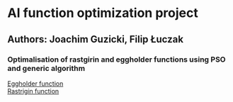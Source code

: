 # AI function optimization project 
## Authors: Joachim Guzicki, Filip Łuczak

### Optimalisation of rastgirin and eggholder functions using PSO and generic algorithm
[Eggholder function](https://www.sfu.ca/~ssurjano/egg.html) \
[Rastrigin function](https://www.sfu.ca/~ssurjano/rastr.html)


